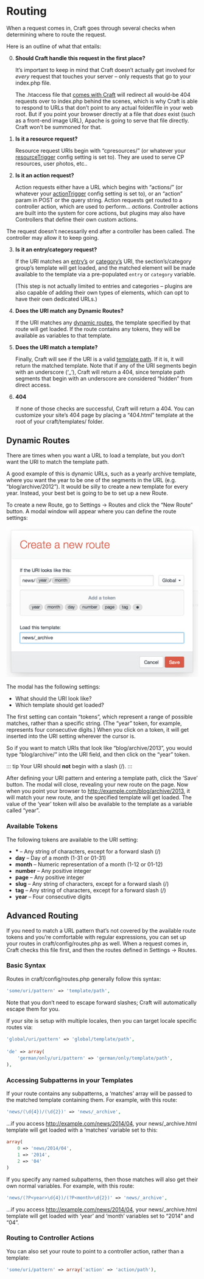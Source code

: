 # Routing

When a request comes in, Craft goes through several checks when determining where to route the request.

Here is an outline of what that entails:

0. **Should Craft handle this request in the first place?**

   It’s important to keep in mind that Craft doesn’t actually get involved for *every* request that touches your server – only requests that go to your index.php file.

   The .htaccess file that [comes with Craft](https://craftcms.com/support/remove-index.php) will redirect all would-be 404 requests over to index.php behind the scenes, which is why Craft is able to respond to URLs that don’t point to any actual folder/file in your web root. But if you point your browser directly at a file that *does* exist (such as a front-end image URL), Apache is going to serve that file directly. Craft won’t be summoned for that.

1. **Is it a resource request?**

   Resource request URIs begin with “cpresources/” (or whatever your [resourceTrigger](config-settings.md#resourceTrigger) config setting is set to). They are used to serve CP resources, user photos, etc..

2. **Is it an action request?**

   Action requests either have a URL which begins with “actions/” (or whatever your [actionTrigger](config-settings.md#actionTrigger) config setting is set to), or an “action” param in POST or the query string. Action requests get routed to a controller action, which are used to perform… *actions*. Controller actions are built into the system for core actions, but plugins may also have Controllers that define their own custom actions.

  The request doesn’t necessarily end after a controller has been called. The controller may allow it to keep going.

3. **Is it an entry/category request?**

   If the URI matches an [entry’s](sections-and-entries.md) or [category’s](categories.md) URI, the section’s/category group’s template will get loaded, and the matched element will be made available to the template via a pre-populated `entry` or `category` variable.

   (This step is not actually limited to entries and categories – plugins are also capable of adding their own types of elements, which can opt to have their own dedicated URLs.)

4. **Does the URI match any Dynamic Routes?**

   If the URI matches any [dynamic routes](#dynamic-routes), the template specified by that route will get loaded. If the route contains any tokens, they will be available as variables to that template.

5. **Does the URI match a template?**

   Finally, Craft will see if the URI is a valid [template path](templating-overview.md#template-paths). If it is, it will return the matched template. Note that if any of the URI segments begin with an underscore (‘\_’), Craft will return a 404, since template path segments that begin with an underscore are considered “hidden” from direct access.

6. **404**

   If none of those checks are successful, Craft will return a 404. You can customize your site’s 404 page by placing a “404.html” template at the root of your craft/templates/ folder.


## Dynamic Routes

There are times when you want a URL to load a template, but you don’t want the URI to match the template path.

A good example of this is dynamic URLs, such as a yearly archive template, where you want the year to be one of the segments in the URL (e.g. “blog/archive/2012”). It would be silly to create a new template for every year. Instead, your best bet is going to be to set up a new Route.

To create a new Route, go to Settings → Routes and click the “New Route” button. A modal window will appear where you can define the route settings:

<img src="assets/routes.2x.jpg" width="528" alt="Routes 2x.">

The modal has the following settings:

* What should the URI look like?
* Which template should get loaded?

The first setting can contain “tokens”, which represent a range of possible matches, rather than a specific string. (The “year” token, for example, represents four consecutive digits.) When you click on a token, it will get inserted into the URI setting wherever the cursor is.

So if you want to match URIs that look like “blog/archive/2013”, you would type “blog/archive/” into the URI field, and then click on the “year” token.

::: tip
Your URI should **not** begin with a slash (/).
:::

After defining your URI pattern and entering a template path, click the ‘Save’ button. The modal will close, revealing your new route on the page. Now when you point your browser to <http://example.com/blog/archive/2013>, it will match your new route, and the specified template will get loaded. The value of the ‘year’ token will also be available to the template as a variable called “year”.


### Available Tokens

The following tokens are available to the URI setting:

* <strong>*</strong> – Any string of characters, except for a forward slash (/)
* **day** – Day of a month (1-31 or 01-31)
* **month** – Numeric representation of a month (1-12 or 01-12)
* **number** – Any positive integer
* **page** – Any positive integer
* **slug** – Any string of characters, except for a forward slash (/)
* **tag** – Any string of characters, except for a forward slash (/)
* **year** – Four consecutive digits


## Advanced Routing

If you need to match a URL pattern that’s not covered by the available route tokens and you’re comfortable with regular expressions, you can set up your routes in craft/config/routes.php as well. When a request comes in, Craft checks this file first, and then the routes defined in Settings → Routes.

### Basic Syntax

Routes in craft/config/routes.php generally follow this syntax:

```php
'some/uri/pattern' => 'template/path',
```

Note that you don’t need to escape forward slashes; Craft will automatically escape them for you.

If your site is setup with multiple locales, then you can target locale specific routes via:

```php
'global/uri/pattern' => 'global/template/path',

'de' => array(
    'german/only/uri/pattern' => 'german/only/template/path',
),
```

### Accessing Subpatterns in your Templates

If your route contains any subpatterns, a ‘matches’ array will be passed to the matched template containing them. For example, with this route:

```php
'news/(\d{4})/(\d{2})' => 'news/_archive',
```

…if you access http://example.com/news/2014/04, your news/\_archive.html template will get loaded with a ‘matches’ variable set to this:

```php
array(
    0 => 'news/2014/04',
    1 => '2014',
    2 => '04'
)
```

If you specify any named subpatterns, then those matches will also get their own normal variables. For example, with this route:

```php
'news/(?P<year>\d{4})/(?P<month>\d{2})' => 'news/_archive',
```

…if you access http://example.com/news/2014/04, your news/\_archive.html template will get loaded with ‘year’ and ‘month’ variables set to “2014” and “04”.

### Routing to Controller Actions

You can also set your route to point to a controller action, rather than a template:

```php
'some/uri/pattern' => array('action' => 'action/path'),
```
